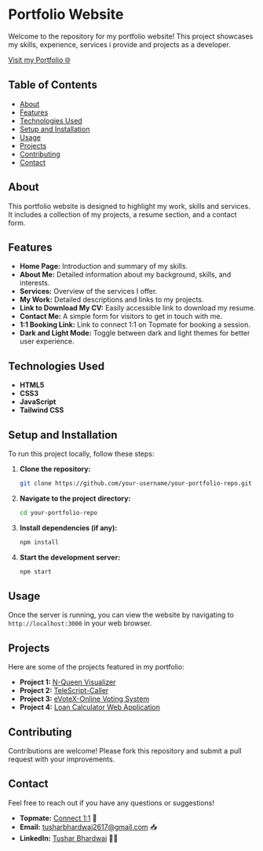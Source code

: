 # Portfolio Website

Welcome to the repository for my portfolio website! This project showcases my skills, experience, services i provide and projects as a developer.

[Visit my Portfolio 🌐](https://tusharbhardwa.github.io/Portfolio/)

## Table of Contents

- [About](#about)
- [Features](#features)
- [Technologies Used](#technologies-used)
- [Setup and Installation](#setup-and-installation)
- [Usage](#usage)
- [Projects](#projects)
- [Contributing](#contributing)
- [Contact](#contact)

## About

This portfolio website is designed to highlight my work, skills and services. It includes a collection of my projects, a resume section, and a contact form.

## Features

- **Home Page:** Introduction and summary of my skills.
- **About Me:** Detailed information about my background, skills, and interests.
- **Services:** Overview of the services I offer.
- **My Work:** Detailed descriptions and links to my projects.
- **Link to Download My CV:** Easily accessible link to download my resume.
- **Contact Me:** A simple form for visitors to get in touch with me.
- **1:1 Booking Link:** Link to connect 1:1 on Topmate for booking a session.
- **Dark and Light Mode:** Toggle between dark and light themes for better user experience.

## Technologies Used

- **HTML5**
- **CSS3**
- **JavaScript**
- **Tailwind CSS** 

## Setup and Installation

To run this project locally, follow these steps:

1. **Clone the repository:**
    ```bash
    git clone https://github.com/your-username/your-portfolio-repo.git
    ```

2. **Navigate to the project directory:**
    ```bash
    cd your-portfolio-repo
    ```

3. **Install dependencies (if any):**
    ```bash
    npm install
    ```

4. **Start the development server:**
    ```bash
    npm start
    ```

## Usage

Once the server is running, you can view the website by navigating to `http://localhost:3000` in your web browser.

## Projects

Here are some of the projects featured in my portfolio:
- **Project 1:** [N-Queen Visualizer](https://github.com/TuShArBhArDwA/N-Queen_Visualizer)
- **Project 2:** [TeleScript-Caller](https://github.com/TuShArBhArDwA/TeleScript-Caller)
- **Project 3:** [eVoteX-Online Voting System](https://github.com/TuShArBhArDwA/eVoteX-Online-Voting-Systemr)
- **Project 4:** [Loan Calculator Web Application](https://github.com/TuShArBhArDwA/Loan-Calculator-Web-Application)

## Contributing

Contributions are welcome! Please fork this repository and submit a pull request with your improvements.

## Contact

Feel free to reach out if you have any questions or suggestions!

- **Topmate:** [Connect 1:1](https://topmate.io/tusharbhardwaj) 👥
- **Email:** [tusharbhardwaj2617@gmail.com](mailto:tusharbhardwaj2617@gmail.com) 📥
- **LinkedIn:** [Tushar Bhardwaj](https://www.linkedin.com/in/bhardwajtushar2004/) 🧑‍💻

